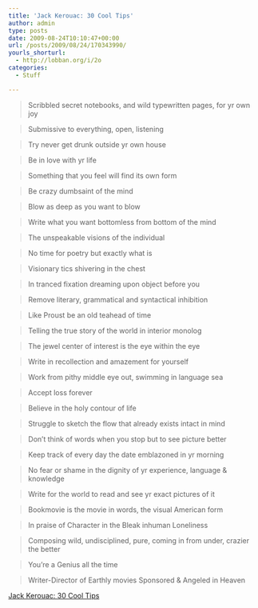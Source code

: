 ```yaml
---
title: 'Jack Kerouac: 30 Cool Tips'
author: admin
type: posts
date: 2009-08-24T10:10:47+00:00
url: /posts/2009/08/24/170343990/
yourls_shorturl:
  - http://lobban.org/i/2o
categories:
  - Stuff

---
```

> Scribbled secret notebooks, and wild typewritten pages, for yr own joy
  
> Submissive to everything, open, listening
  
> Try never get drunk outside yr own house
  
> Be in love with yr life
  
> Something that you feel will find its own form
  
> Be crazy dumbsaint of the mind
  
> Blow as deep as you want to blow
  
> Write what you want bottomless from bottom of the mind
  
> The unspeakable visions of the individual
  
> No time for poetry but exactly what is
  
> Visionary tics shivering in the chest
  
> In tranced fixation dreaming upon object before you
  
> Remove literary, grammatical and syntactical inhibition
  
> Like Proust be an old teahead of time
  
> Telling the true story of the world in interior monolog
  
> The jewel center of interest is the eye within the eye
  
> Write in recollection and amazement for yourself
  
> Work from pithy middle eye out, swimming in language sea
  
> Accept loss forever
  
> Believe in the holy contour of life
  
> Struggle to sketch the flow that already exists intact in mind
  
> Don’t think of words when you stop but to see picture better
  
> Keep track of every day the date emblazoned in yr morning
  
> No fear or shame in the dignity of yr experience, language & knowledge
  
> Write for the world to read and see yr exact pictures of it
  
> Bookmovie is the movie in words, the visual American form
  
> In praise of Character in the Bleak inhuman Loneliness
  
> Composing wild, undisciplined, pure, coming in from under, crazier the better
  
> You’re a Genius all the time
  
> Writer-Director of Earthly movies Sponsored & Angeled in Heaven

[Jack Kerouac: 30 Cool Tips][1]

 [1]: http://www.writingclasses.com/InformationPages/index.php/PageID/464